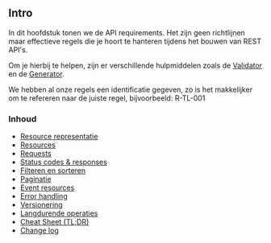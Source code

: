 ## Intro

In dit hoofdstuk tonen we de API requirements. Het zijn geen richtlijnen maar effectieve regels die je hoort te hanteren tijdens het bouwen van REST API's.

Om je hierbij te helpen, zijn er verschillende hulpmiddelen zoals de [Validator](/content/tools/validate.md) en de [Generator](/content/tools/generators.md).

We hebben al onze regels een identificatie gegeven, zo is het makkelijker om te refereren naar de juiste regel, bijvoorbeeld: <span class="rule-ref">R-TL-001</span>

### Inhoud

* [Resource representatie](/content/developers/resource-representation.md)
* [Resources](/content/developers/resources.md)
* [Requests](/content/developers/request.md)
* [Status codes & responses](/content/developers/statuscodes-response.md)
* [Filteren en sorteren](/content/developers/filter-sort.md)
* [Paginatie](/content/developers/paging.md)
* [Event resources](/content/developers/event-resources.md)
* [Error handling](/content/developers/error-handling.md)
* [Versionering](/content/developers/versioning.md)
* [Langdurende operaties](/content/developers/long-running.md)
* [Cheat Sheet (TL;DR)](/content/developers/cheat-sheet.md)
* [Change log](/content/developers/document-history.md)
